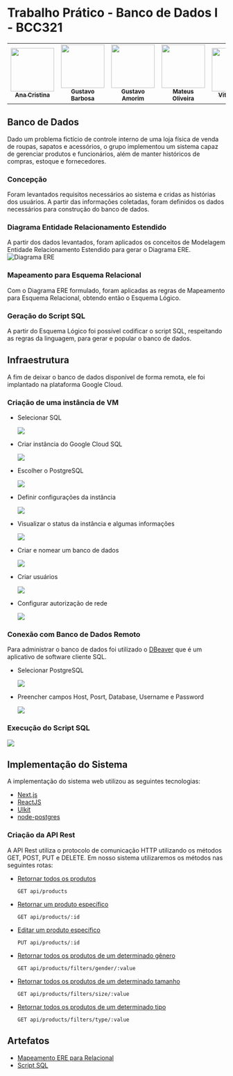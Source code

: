 # Trabalho Prático - Banco de Dados I - BCC321

<table>
  <tr>
    <td align="center"><a href="https://www.linkedin.com/in/ana-cristina-lopes-b69610167/"><img src="https://avatars.githubusercontent.com/u/42918211" width="100px;" alt=""/><br /><sub><b>Ana Cristina</b></sub></a><br /></td>
    <td align="center"><a href="https://www.linkedin.com/in/gustavo-barbosa-39829819b/"><img src="https://avatars.githubusercontent.com/u/60071133" width="100px;" alt=""/><br /><sub><b>Gustavo Barbosa</b></sub></a><br /></td>
    <td align="center"><a href="https://www.linkedin.com/in/gustavofariaa/"><img src="https://avatars.githubusercontent.com/u/35354850" width="100px;" alt=""/><br /><sub><b>Gustavo Amorim</b></sub></a><br /></td>
    <td align="center"><a href="https://www.linkedin.com/in/mateuss-oliveira/"><img src="https://avatars.githubusercontent.com/u/72620226" width="100px;" alt=""/><br /><sub><b>Mateus Oliveira</b></sub></a><br /></td>
    <td align="center"><a href="https://www.linkedin.com/in/sawtorugo/"><img src="https://avatars.githubusercontent.com/u/82059353" width="100px;" alt=""/><br /><sub><b>Vitor Hugo</b></sub></a><br /></td>
    </tr>
</table>

## Banco de Dados
Dado um problema fictício de controle interno de uma loja física de venda de roupas, sapatos e acessórios, o grupo implementou um sistema capaz de gerenciar produtos e funcionários, além de manter históricos de compras, estoque e fornecedores. 

### Concepção
Foram levantados requisitos necessários ao sistema e cridas as histórias dos usuários. A partir das informações coletadas, foram definidos os dados necessários para construção do banco de dados.

### Diagrama Entidade Relacionamento Estendido
A partir dos dados levantados, foram aplicados os conceitos de Modelagem Entidade Relacionamento Estendido para gerar o Diagrama ERE.
![Diagrama ERE](.github/diagramaere.png)

### Mapeamento para Esquema Relacional
Com o Diagrama ERE formulado, foram aplicadas as regras de Mapeamento para Esquema Relacional, obtendo então o Esquema Lógico.

### Geração do Script SQL
A partir do Esquema Lógico foi possível codificar o script SQL, respeitando as regras da linguagem, para gerar e popular o banco de dados.

## Infraestrutura
A fim de deixar o banco de dados disponível de forma remota, ele foi implantado na plataforma Google Cloud.

### Criação de uma instância de VM

- Selecionar SQL

  ![](.github/img1.png)

- Criar instância do Google Cloud SQL

  ![](.github/img2.png)
  
- Escolher o PostgreSQL

  ![](.github/img3.png)
  
- Definir configurações da instância

  ![](.github/img4.png)
  
- Visualizar o status da instância e algumas informações

  ![](.github/img5.png)
  
- Criar e nomear um banco de dados
  
  ![](.github/img6.png)
  
- Criar usuários

  ![](.github/img7.png)
  
- Configurar autorização de rede

  ![](.github/img8.png)

### Conexão com Banco de Dados Remoto

Para administrar o banco de dados foi utilizado o [DBeaver](https://dbeaver.io/) que é um aplicativo de software cliente SQL.

- Selecionar PostgreSQL

  ![](.github/img9.png)
  
- Preencher campos Host, Posrt, Database, Username e Password

  ![](.github/img10.png)

### Execução do Script SQL

![](.github/img11.png)

## Implementação do Sistema
A implementação do sistema web utilizou as seguintes tecnologias: 
- [Next.js](https://nextjs.org/)
- [ReactJS](https://reactjs.org/)
- [UIkit](https://getuikit.com/)
- [node-postgres](https://www.npmjs.com/package/pg)

### Criação da API Rest
A API Rest utiliza o protocolo de comunicação HTTP utilizando os métodos GET, POST, PUT e DELETE. Em nosso sistema utilizaremos os métodos nas seguintes rotas:
- [Retornar todos os produtos](https://github.com/gustavofariaa/BCC321-TP2/blob/main/src/pages/api/products/index.js)
    ```
    GET api/products
    ```
- [Retornar um produto específico](https://github.com/gustavofariaa/BCC321-TP2/blob/main/src/pages/api/products/%5Bpid%5D.js)
    ```
    GET api/products/:id
    ```
- [Editar um produto específico](https://github.com/gustavofariaa/BCC321-TP2/blob/main/src/pages/api/products/%5Bpid%5D.js)
    ```
    PUT api/products/:id
    ```
- [Retornar todos os produtos de um determinado gênero](https://github.com/gustavofariaa/BCC321-TP2/blob/main/src/pages/api/products/filters/gender/%5Bvalue%5D.js)
    ```
    GET api/products/filters/gender/:value
    ```
- [Retornar todos os produtos de um determinado tamanho](https://github.com/gustavofariaa/BCC321-TP2/blob/main/src/pages/api/products/filters/size/%5Bvalue%5D.js)
    ```
    GET api/products/filters/size/:value
    ```
- [Retornar todos os produtos de um determinado tipo](https://github.com/gustavofariaa/BCC321-TP2/blob/main/src/pages/api/products/filters/type/%5Bvalue%5D.js)
    ```
    GET api/products/filters/type/:value
    ```

## Artefatos
- [Mapeamento ERE para Relacional](.artifacts/mapeamentoRelacional.txt)
- [Script SQL](.artifacts/script.sql)
